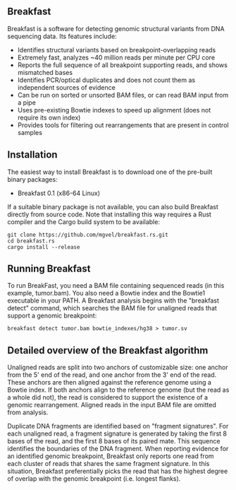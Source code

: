Breakfast
---------

Breakfast is a software for detecting genomic structural variants from DNA sequencing data. Its features include:
- Identifies structural variants based on breakpoint-overlapping reads
- Extremely fast, analyzes ~40 million reads per minute per CPU core
- Reports the full sequence of all breakpoint supporting reads, and shows mismatched bases
- Identifies PCR/optical duplicates and does not count them as independent sources of evidence
- Can be run on sorted or unsorted BAM files, or can read BAM input from a pipe
- Uses pre-existing Bowtie indexes to speed up alignment (does not require its own index)
- Provides tools for filtering out rearrangements that are present in control samples


Installation
------------

The easiest way to install Breakfast is to download one of the pre-built binary packages:
- Breakfast 0.1 (x86-64 Linux)

If a suitable binary package is not available, you can also build Breakfast directly from source code. Note that installing this way requires a Rust compiler and the Cargo build system to be available:
```
git clone https://github.com/mgvel/breakfast.rs.git
cd breakfast.rs
cargo install --release
```


Running Breakfast
-----------------

To run BreakFast, you need a BAM file containing sequenced reads (in this example, tumor.bam). You also need a Bowtie index and the Bowtie1 executable in your PATH. A Breakfast analysis begins with the "breakfast detect" command, which searches the BAM file for unaligned reads that support a genomic breakpoint:
```
breakfast detect tumor.bam bowtie_indexes/hg38 > tumor.sv
```




Detailed overview of the Breakfast algorithm
--------------------------------------------

Unaligned reads are split into two anchors of customizable size: one anchor from the 5' end of the read, and one anchor from the 3' end of the read. These anchors are then aligned against the reference genome using a Bowtie index. If both anchors align to the reference genome (but the read as a whole did not), the read is considered to support the existence of a genomic rearrangement. Aligned reads in the input BAM file are omitted from analysis.

Duplicate DNA fragments are identified based on "fragment signatures". For each unaligned read, a fragment signature is generated by taking the first 8 bases of the read, and the first 8 bases of its paired mate. This sequence identifies the boundaries of the DNA fragment. When reporting evidence for an identified genomic breakpoint, Breakfast only reports one read from each cluster of reads that shares the same fragment signature. In this situation, Breakfast preferentially picks the read that has the highest degree of overlap with the genomic breakpoint (i.e. longest flanks).
